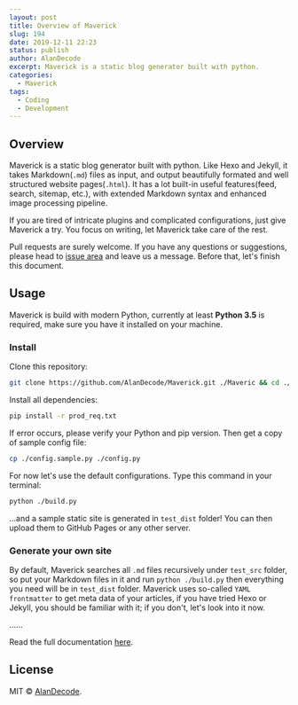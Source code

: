 ```yaml
---
layout: post
title: Overview of Maverick
slug: 194
date: 2019-12-11 22:23
status: publish
author: AlanDecode
excerpt: Maverick is a static blog generator built with python.
categories: 
  - Maverick
tags: 
  - Coding
  - Development
---
```


## Overview

Maverick is a static blog generator built with python. Like Hexo and Jekyll, it takes Markdown(`.md`) files as input, and output beautifully formated and well structured website pages(`.html`). It has a lot built-in useful features(feed, search, sitemap, etc.), with extended Markdown syntax and enhanced image processing pipeline.

If you are tired of intricate plugins and complicated configurations, just give Maverick a try. You focus on writing, let Maverick take care of the rest.

Pull requests are surely welcome. If you have any questions or suggestions, please head to [issue area](https://github.com/AlanDecode/Maverick/issues) and leave us a message. Before that, let's finish this document.

## Usage

Maverick is build with modern Python, currently at least **Python 3.5** is required, make sure you have it installed on your machine.

### Install

Clone this repository:

```bash
git clone https://github.com/AlanDecode/Maverick.git ./Maveric && cd ./Maveric
```

Install all dependencies:

```bash
pip install -r prod_req.txt
```

If error occurs, please verify your Python and pip version. Then get a copy of sample config file:

```bash
cp ./config.sample.py ./config.py
```

For now let's use the default configurations. Type this command in your terminal:

```bash
python ./build.py
```

...and a sample static site is generated in `test_dist` folder! You can then upload them to GitHub Pages or any other server. 

### Generate your own site

By default, Maverick searches all `.md` files recursively under `test_src` folder, so put your Markdown files in it and run `python ./build.py` then everything you need will be in `test_dist` folder. Maverick uses so-called `YAML frontmatter` to get meta data of your articles, if you have tried Hexo or Jekyll, you should be familiar with it; if you don't, let's look into it now.

......

Read the full documentation [here](https://github.com/AlanDecode/Maverick).

## License

MIT © [AlanDecode](https://github.com/AlanDecode).
